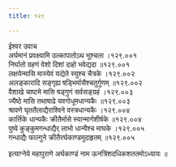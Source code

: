```yaml
---
title: १२९

---
```

ईश्वर उवाच  
अर्घमानं प्रवक्ष्यामि उल्कापातोऽथ भूश्चला ।१२९.००१  
निर्घातो ग्रहणं वेशो दिशां दाहो भवेद्यदा ॥१२९.००१  
लक्षयेन्मासि मास्येवं यद्येते स्युश्च चैत्रके ।१२९.००२  
अलङ्कारादि सङ्गृह्य षड्भिर्मासैश्चतुर्गुणम् ॥१२९.००२  
वैशाखे चाष्टमे मासि षड्गुणं सर्वसङ्ग्रहं ।१२९.००३  
ज्यैष्ठे मासि तथाषाढे यवगोधूमधान्यकैः ॥१२९.००३  
श्रावणे घृततैलाद्यैराश्विने वस्त्रधान्यकैः ।१२९.००४  
कार्त्तिके धान्यकैः क्रीतैर्मासे स्यान्मार्गशीर्षके ॥१२९.००४  
पुष्ये कुङ्कुमगन्धाद्यैर् लाभो धान्यैश्च माघके ।१२९.००५  
गन्धाद्यैः फाल्गुने क्रीतैरर्घकाण्डमुदाहृतम् ॥१२९.००५  
  
इत्याग्नेये महापुराणे अर्घकाण्डं नाम ऊनत्रिंशदधिकशततमोऽध्यायः ॥